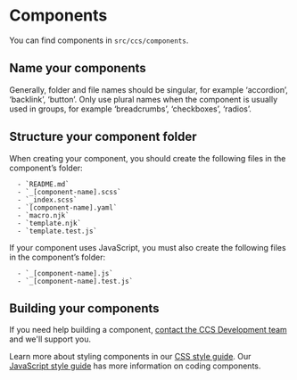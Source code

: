 # Components

You can find components in `src/ccs/components`.

## Name your components

Generally, folder and file names should be singular, for example ‘accordion’, ‘backlink’, ‘button’. Only use plural names when the component is usually used in groups, for example ‘breadcrumbs’, ‘checkboxes’, ‘radios’.

## Structure your component folder

When creating your component, you should create the following files in the component’s folder:

      - `README.md`
      - `_[component-name].scss`
      - `_index.scss`
      - `[component-name].yaml`
      - `macro.njk`
      - `template.njk`
      - `template.test.js`

If your component uses JavaScript, you must also create the following files in the component’s folder:

      - `_[component-name].js`
      - `_[component-name].test.js`

## Building your components

If you need help building a component, [contact the CCS Development team](https://github.com/tim-s-ccs/ts-ccs-frontend#contact-the-team) and we'll support you.

Learn more about styling components in our [CSS style guide](./css.md). Our [JavaScript style guide](./js.md) has more information on coding components.
